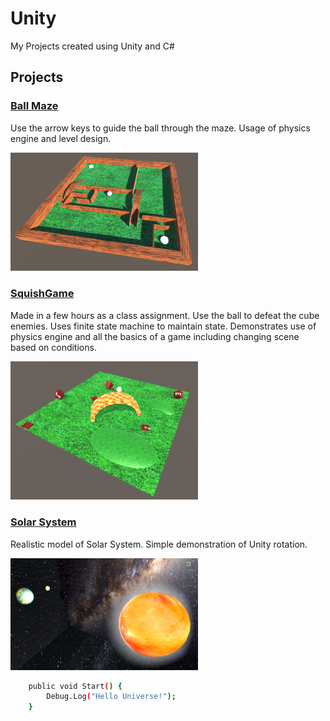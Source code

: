 # Unity

My Projects created using Unity and C#

## Projects

### [Ball Maze](https://github.com/MrSchaffner/Unity)

Use the arrow keys to guide the ball through the maze. Usage of physics engine and level design. 

<img
  src="https://github.com/MrSchaffner/Unity/blob/master/Images_Display/Ball_Maze_01.png"
  alt="Squish Game Image"
  style="display: inline-block; margin: 0 auto; max-width: 300px">

### [SquishGame](https://github.com/MrSchaffner/Unity)

Made in a few hours as a class assignment. Use the ball to defeat the cube enemies. Uses finite state machine to maintain state. Demonstrates use of physics engine and all the basics of a game including changing scene based on conditions. 

<img
  src="https://github.com/MrSchaffner/Unity/blob/master/Images_Display/SquishGame_01.png"
  alt="Squish Game Image"
  style="display: inline-block; margin: 0 auto; max-width: 300px">

### [Solar System](https://github.com/MrSchaffner/Unity)

Realistic model of Solar System. Simple demonstration of Unity rotation.

<img
  src="https://github.com/MrSchaffner/Unity/blob/master/Images_Display/Solar_sys_01.png"
  alt="Solar System Image"
  style="display: inline-block; margin: 0 auto; max-width: 300px">

```bash
	public void Start() {
		Debug.Log("Hello Universe!");
	}
```